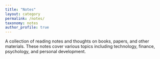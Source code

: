 ```yaml
---
title: "Notes"
layout: category
permalink: /notes/
taxonomy: notes
author_profile: true
---
```


A collection of reading notes and thoughts on books, papers, and other materials. These notes cover various topics including technology, finance, psychology, and personal development. 